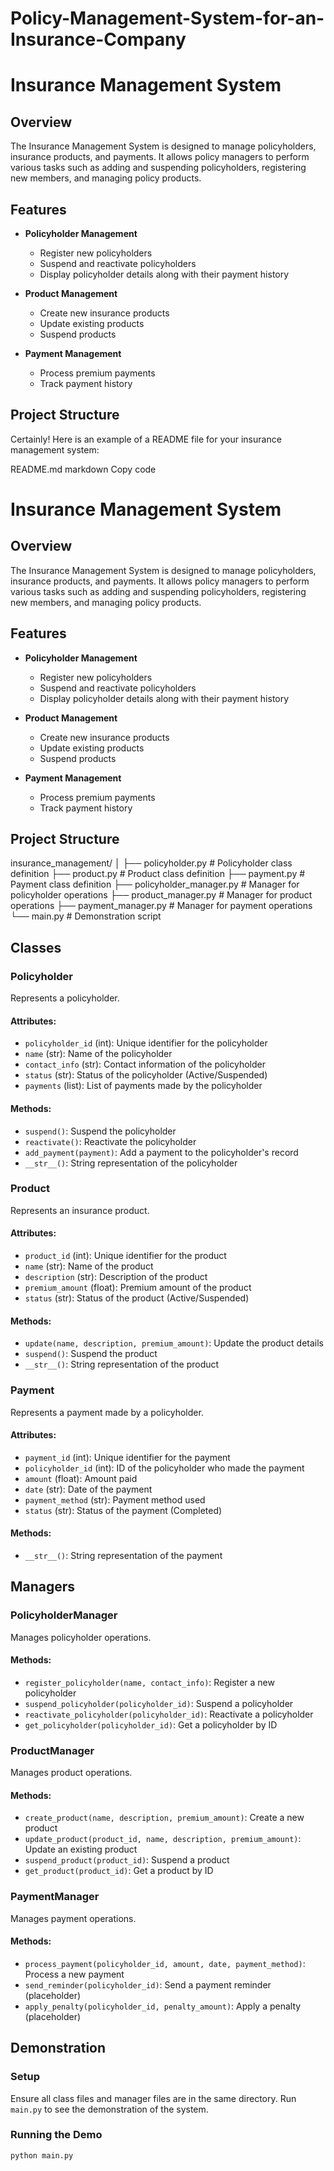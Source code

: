 # Policy-Management-System-for-an-Insurance-Company

# Insurance Management System

## Overview

The Insurance Management System is designed to manage policyholders, insurance products, and payments. It allows policy managers to perform various tasks such as adding and suspending policyholders, registering new members, and managing policy products.

## Features

- **Policyholder Management**
  - Register new policyholders
  - Suspend and reactivate policyholders
  - Display policyholder details along with their payment history

- **Product Management**
  - Create new insurance products
  - Update existing products
  - Suspend products

- **Payment Management**
  - Process premium payments
  - Track payment history

## Project Structure


Certainly! Here is an example of a README file for your insurance management system:

README.md
markdown
Copy code
# Insurance Management System

## Overview

The Insurance Management System is designed to manage policyholders, insurance products, and payments. It allows policy managers to perform various tasks such as adding and suspending policyholders, registering new members, and managing policy products.

## Features

- **Policyholder Management**
  - Register new policyholders
  - Suspend and reactivate policyholders
  - Display policyholder details along with their payment history

- **Product Management**
  - Create new insurance products
  - Update existing products
  - Suspend products

- **Payment Management**
  - Process premium payments
  - Track payment history

## Project Structure

insurance_management/
│
├── policyholder.py # Policyholder class definition
├── product.py # Product class definition
├── payment.py # Payment class definition
├── policyholder_manager.py # Manager for policyholder operations
├── product_manager.py # Manager for product operations
├── payment_manager.py # Manager for payment operations
└── main.py # Demonstration script



## Classes

### Policyholder

Represents a policyholder.

#### Attributes:
- `policyholder_id` (int): Unique identifier for the policyholder
- `name` (str): Name of the policyholder
- `contact_info` (str): Contact information of the policyholder
- `status` (str): Status of the policyholder (Active/Suspended)
- `payments` (list): List of payments made by the policyholder

#### Methods:
- `suspend()`: Suspend the policyholder
- `reactivate()`: Reactivate the policyholder
- `add_payment(payment)`: Add a payment to the policyholder's record
- `__str__()`: String representation of the policyholder

### Product

Represents an insurance product.

#### Attributes:
- `product_id` (int): Unique identifier for the product
- `name` (str): Name of the product
- `description` (str): Description of the product
- `premium_amount` (float): Premium amount of the product
- `status` (str): Status of the product (Active/Suspended)

#### Methods:
- `update(name, description, premium_amount)`: Update the product details
- `suspend()`: Suspend the product
- `__str__()`: String representation of the product

### Payment

Represents a payment made by a policyholder.

#### Attributes:
- `payment_id` (int): Unique identifier for the payment
- `policyholder_id` (int): ID of the policyholder who made the payment
- `amount` (float): Amount paid
- `date` (str): Date of the payment
- `payment_method` (str): Payment method used
- `status` (str): Status of the payment (Completed)

#### Methods:
- `__str__()`: String representation of the payment

## Managers

### PolicyholderManager

Manages policyholder operations.

#### Methods:
- `register_policyholder(name, contact_info)`: Register a new policyholder
- `suspend_policyholder(policyholder_id)`: Suspend a policyholder
- `reactivate_policyholder(policyholder_id)`: Reactivate a policyholder
- `get_policyholder(policyholder_id)`: Get a policyholder by ID

### ProductManager

Manages product operations.

#### Methods:
- `create_product(name, description, premium_amount)`: Create a new product
- `update_product(product_id, name, description, premium_amount)`: Update an existing product
- `suspend_product(product_id)`: Suspend a product
- `get_product(product_id)`: Get a product by ID

### PaymentManager

Manages payment operations.

#### Methods:
- `process_payment(policyholder_id, amount, date, payment_method)`: Process a new payment
- `send_reminder(policyholder_id)`: Send a payment reminder (placeholder)
- `apply_penalty(policyholder_id, penalty_amount)`: Apply a penalty (placeholder)

## Demonstration

### Setup

Ensure all class files and manager files are in the same directory. Run `main.py` to see the demonstration of the system.

### Running the Demo

```sh
python main.py
